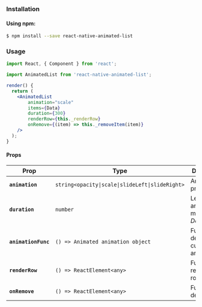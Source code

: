 ### Installation

#### Using npm:

```sh
$ npm install --save react-native-animated-list
```


### Usage

```jsx
import React, { Component } from 'react';

import AnimatedList from 'react-native-animated-list';

render() {
  return (
    <AnimatedList
        animation="scale"
        items={Data}
        duration={300}
        renderRow={this._renderRow}  
        onRemove={(item) => this._removeItem(item)}
    />
  );
}
```

#### Props

| Prop | Type | Description |
|---|---|---|
|**`animation`**|`string<opacity\|scale\|slideLeft\|slideRight>`|Animation preset.|
|**`duration`**|`number`|Length of animation in milliseconds. _Default 300._|
|**`animationFunc`**|`() => Animated animation object`|Function to define a custom animation.|
|**`renderRow`**|`() => ReactElement<any>`|Function to render a row.|
|**`onRemove`**|`() => ReactElement<any>`|Function to delete a row.|